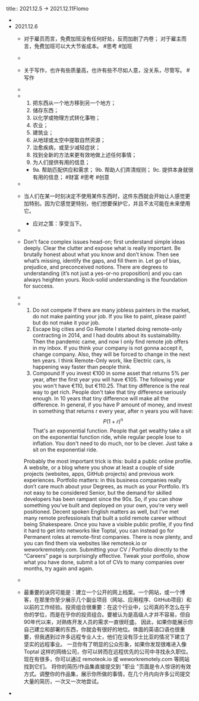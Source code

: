 title:: 2021.12.5 -> 2021.12.11Flomo

-
- 2021.12.6
	- 对于雇员而言，免费加班没有任何好处，反而加剧了内卷；
	  对于雇主而言，免费加班可以大大节省成本。 #思考 #加班
	-
	- 关于写作，也许有些质量高，也许有些不尽如人意，没关系，尽管写。 #写作
	-
	-
	  1. 把东西从一个地方移到另一个地方； 
	  2. 储存东西；
	  3. 以化学或物理方式转化事物；
	  4. 农业；
	  5. 建筑业； 
	  6. 从地球或太空中提取自然资源；
	  7. 治愈疾病，或至少减轻症状；
	  8. 找到全新的方法来更有效地做上述任何事情；
	  9. 为人们提供有用的信息；
		- 9a. 帮助匹配供应和需求；
		  9b. 帮助人们弄清规则；
		  9c. 提供本身就很有用的信息； #财富 #思考 #创意
	-
	- 当人们在某一时刻决定不使用某件东西时，这件东西就会开始让人感觉更加特别。因为它感觉更特别，他们想要保护它，并且不太可能在未来使用它。
		- 应对之策：享受当下。
	-
	- Don’t face complex issues head-on; first understand simple ideas deeply. Clear the clutter and expose what is really important. Be brutally honest about what you know and don’t know. Then see what’s missing, identify the gaps, and fill them in. Let go of bias, prejudice, and preconceived notions. There are degrees to understanding (it’s not just a yes-or-no proposition) and you can always heighten yours. Rock-solid understanding is the foundation for success.
	-
	-
	  1. Do not compete
	  If there are many jobless painters in the market, do not make painting your job. If you like to paint, please paint! but do not make it your job.
	  2. Escape big cities and Go Remote
	  I started doing remote-only contracting in 2014, and I had doubts about its sustainability. Then the pandemic came, and now I only find remote job offers in my inbox. If you think your company is not gonna accept it, change company. Also, they will be forced to change in the next ten years. I think Remote-Only work, like Electric cars, is happening way faster than people think.
	  3. Compound 
	  If you invest €100 in some asset that returns 5% per year, after the first year you will have €105. The following year you won't have €110, but €110.25. That tiny difference is the real way to get rich. People don't take that tiny difference seriously enough. In 10 years that tiny difference will make all the difference.
	  In general, if you have P amount of money, and invest in something that returns r every year, after n years you will have: 
	  $$P(1+r)^n$$ 
	  That's an exponential function. People that get wealthy take a sit on the exponential function ride, while regular people lose to inflation. You don't need to do much, nor to be clever. Just take a sit on the exponential ride. 
	  
	  Probably the most important trick is this: build a public online profile. A website, or a blog where you show at least a couple of side projects (websites, apps, GitHub projects) and previous work experiences. Portfolio matters: in this business companies really don’t care much about your Degrees, as much as your Portfolio. It’s not easy to be considered Senior, but the demand for skilled developers has been rampant since the 90s. So, if you can show something you’ve built and deployed on your own, you’re very well positioned. Decent spoken English matters as well, but I’ve met many remote professionals that built a solid remote career without being Shakespeare. 
	  Once you have a visible public profile, if you find it hard to get into networks like Toptal, you can instead go for Permanent roles at remote-first companies. There is now plenty, and you can find them via websites like remoteok.io or weworkremotely.com. 
	  Submitting your CV / Portfolio directly to the “Careers” page is surprisingly effective. Tweak your portfolio, show what you have done, submit a lot of CVs to many companies over months, try again and again.
	-
	- 最重要的诀窍可能是：建立一个公开的网上档案。一个网站，或一个博客，在那里你至少展示几个副业项目（网站、应用程序、GitHub项目）和以前的工作经验。投资组合很重要：在这个行业中，公司真的不怎么在乎你的学位，而是在乎你的投资组合。要被认为是高级人才并不容易，但自90年代以来，对熟练开发人员的需求一直很旺盛。
	  因此，如果你能展示你自己建立和部署的东西，你就会有很好的地位。体面的英语口语也很重要，但我遇到过许多远程专业人士，他们在没有莎士比亚的情况下建立了坚实的远程事业。
	  一旦你有了明显的公众形象，如果你发现很难进入像 Toptal 这样的网络公司，你可以转而在远程优先的公司中寻找永久职位。现在有很多，你可以通过 remoteok.io 或 weworkremotely.com 等网站找到它们。 
	  将你的简历/作品集直接提交到 "职业 "页面是令人惊讶的有效方式。调整你的作品集，展示你所做的事情，在几个月内向许多公司提交大量的简历，一次又一次地尝试。
-